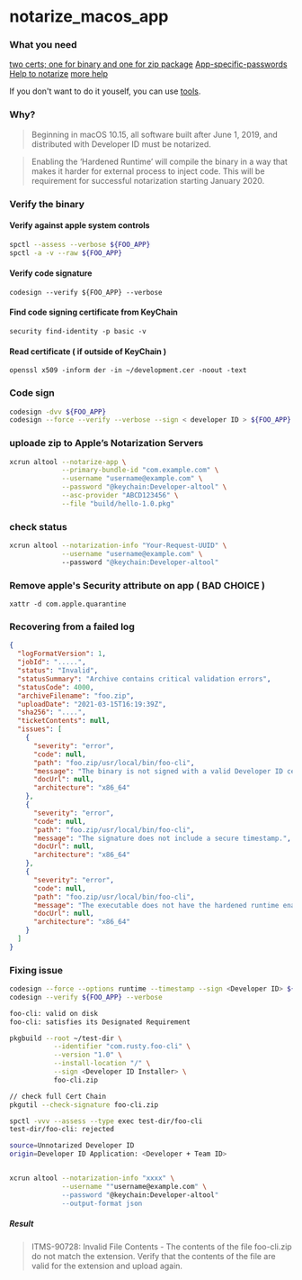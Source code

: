 # notarize_macos_app

### What you need

[two certs; one for binary and one for zip package](https://developer.apple.com)
[App-specific-passwords](https://appleid.apple.com/)
[Help to notarize](https://scriptingosx.com/2019/09/notarize-a-command-line-tool/)
[more help](https://eclecticlight.co/2019/06/13/building-and-delivering-command-tools-for-catalina/)

If you don't want to do it youself, you can use [tools](https://github.com/electron/electron-notarize).

### Why?

> Beginning in macOS 10.15, all software built after June 1, 2019, and distributed with Developer ID must be notarized.

> Enabling the ‘Hardened Runtime’ will compile the binary in a way that makes it harder for external process to inject code. This will be requirement for successful notarization starting January 2020.

### Verify the binary

#### Verify against apple system controls

```bash
spctl --assess --verbose ${FOO_APP}
spctl -a -v --raw ${FOO_APP}
```

#### Verify code signature

`codesign --verify ${FOO_APP} --verbose`

#### Find code signing certificate from KeyChain

`security find-identity -p basic -v`

#### Read certificate ( if outside of KeyChain )

`openssl x509 -inform der -in ~/development.cer -noout -text`

### Code sign

```bash
codesign -dvv ${FOO_APP}
codesign --force --verify --verbose --sign < developer ID > ${FOO_APP} --entitlements cli_empty_macos.entitlements
```

### uploade zip to Apple’s Notarization Servers

```bash
xcrun altool --notarize-app \
             --primary-bundle-id "com.example.com" \
             --username "username@example.com" \
             --password "@keychain:Developer-altool" \
             --asc-provider "ABCD123456" \
             --file "build/hello-1.0.pkg"
```

### check status

```bash
xcrun altool --notarization-info "Your-Request-UUID" \
             --username "username@example.com" \                                    
             --password "@keychain:Developer-altool"   
```

### Remove apple's Security attribute on app ( BAD CHOICE )

`xattr -d com.apple.quarantine`

### Recovering from a failed log

```json
{
  "logFormatVersion": 1,
  "jobId": ".....",
  "status": "Invalid",
  "statusSummary": "Archive contains critical validation errors",
  "statusCode": 4000,
  "archiveFilename": "foo.zip",
  "uploadDate": "2021-03-15T16:19:39Z",
  "sha256": "....",
  "ticketContents": null,
  "issues": [
    {
      "severity": "error",
      "code": null,
      "path": "foo.zip/usr/local/bin/foo-cli",
      "message": "The binary is not signed with a valid Developer ID certificate.",
      "docUrl": null,
      "architecture": "x86_64"
    },
    {
      "severity": "error",
      "code": null,
      "path": "foo.zip/usr/local/bin/foo-cli",
      "message": "The signature does not include a secure timestamp.",
      "docUrl": null,
      "architecture": "x86_64"
    },
    {
      "severity": "error",
      "code": null,
      "path": "foo.zip/usr/local/bin/foo-cli",
      "message": "The executable does not have the hardened runtime enabled.",
      "docUrl": null,
      "architecture": "x86_64"
    }
  ]
}
```

### Fixing issue

```bash
codesign --force --options runtime --timestamp --sign <Developer ID> ${FOO_APP}
codesign --verify ${FOO_APP} --verbose

foo-cli: valid on disk
foo-cli: satisfies its Designated Requirement

pkgbuild --root ~/test-dir \
           --identifier "com.rusty.foo-cli" \
           --version "1.0" \
           --install-location "/" \
           --sign <Developer ID Installer> \
           foo-cli.zip

// check full Cert Chain
pkgutil --check-signature foo-cli.zip

spctl -vvv --assess --type exec test-dir/foo-cli 
test-dir/foo-cli: rejected

source=Unnotarized Developer ID
origin=Developer ID Application: <Developer + Team ID>


xcrun altool --notarization-info "xxxx" \
             --username ""username@example.com" \
             --password "@keychain:Developer-altool" 
             --output-format json

```

##### Result

>ITMS-90728: Invalid File Contents - The contents of the file foo-cli.zip do not match the extension. Verify that the contents of the file are valid for the extension and upload again.
